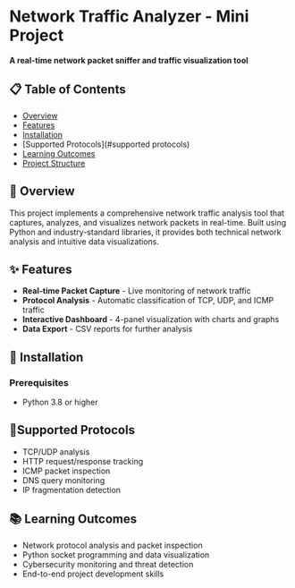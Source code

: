 # Network Traffic Analyzer - Mini Project




**A real-time network packet sniffer and traffic visualization tool**

</div>

## 📋 Table of Contents
- [Overview](#overview)
- [Features](#features)
- [Installation](#installation)
- [Supported Protocols](#supported protocols)
- [Learning Outcomes](#learning-outcomes)
- [Project Structure](#project-structure)

## 🎯 Overview
This project implements a comprehensive network traffic analysis tool that captures, analyzes, and visualizes network packets in real-time. Built using Python and industry-standard libraries, it provides both technical network analysis and intuitive data visualizations.

## ✨ Features
- **Real-time Packet Capture** - Live monitoring of network traffic
- **Protocol Analysis** - Automatic classification of TCP, UDP, and ICMP traffic
- **Interactive Dashboard** - 4-panel visualization with charts and graphs
- **Data Export** - CSV reports for further analysis

## 🚀 Installation

### Prerequisites
- Python 3.8 or higher

## 🔌Supported Protocols
- TCP/UDP analysis
- HTTP request/response tracking
- ICMP packet inspection
- DNS query monitoring
- IP fragmentation detection

## 📚 Learning Outcomes
- Network protocol analysis and packet inspection
- Python socket programming and data visualization  
- Cybersecurity monitoring and threat detection
- End-to-end project development skills




